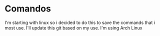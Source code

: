 # Comandos
I'm starting with linux so i decided to do this to save the commands that i most use.
I'll update this git based on my use. 
I'm using Arch Linux 
